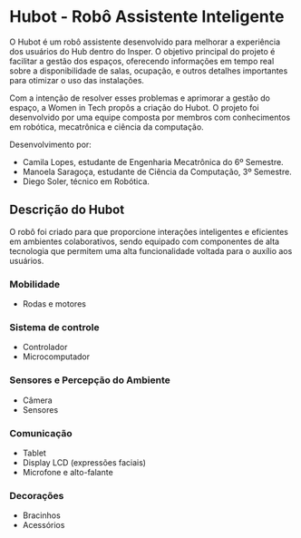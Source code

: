 # Hubot - Robô Assistente Inteligente 

O Hubot é um robô assistente desenvolvido para melhorar a experiência dos usuários do Hub dentro do Insper. O objetivo principal do projeto é facilitar a gestão dos espaços, oferecendo informações em tempo real sobre a disponibilidade de salas, ocupação, e outros detalhes importantes para otimizar o uso das instalações.

Com a intenção de resolver esses problemas e aprimorar a gestão do espaço, a Women in Tech propôs a criação do Hubot. O projeto foi desenvolvido por uma equipe composta por membros com conhecimentos em robótica, mecatrônica e ciência da computação.

Desenvolvimento por:
- Camila Lopes, estudante de Engenharia Mecatrônica do 6º Semestre.
- Manoela Saragoça, estudante de Ciência da Computação, 3º Semestre.
- Diego Soler, técnico em Robótica.

## Descrição do Hubot 

O robô foi criado para que proporcione interações inteligentes e eficientes em ambientes colaborativos, sendo equipado com componentes de alta tecnologia que permitem uma alta funcionalidade voltada para o auxílio aos usuários.

### Mobilidade
- Rodas e motores

### Sistema de controle
- Controlador 
- Microcomputador

### Sensores e Percepção do Ambiente
- Câmera 
- Sensores 

### Comunicação 
- Tablet 
- Display LCD (expressões faciais)
- Microfone e alto-falante

### Decorações 
- Bracinhos
- Acessórios 

